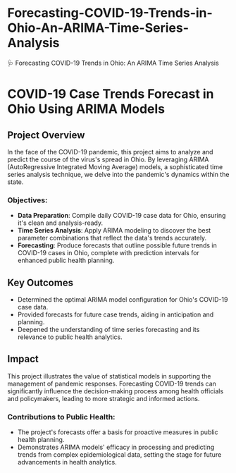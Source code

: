 # Forecasting-COVID-19-Trends-in-Ohio-An-ARIMA-Time-Series-Analysis

🩺 Forecasting COVID-19 Trends in Ohio: An ARIMA Time Series Analysis

 
# COVID-19 Case Trends Forecast in Ohio Using ARIMA Models

## Project Overview

In the face of the COVID-19 pandemic, this project aims to analyze and predict the course of the virus's spread in Ohio. By leveraging ARIMA (AutoRegressive Integrated Moving Average) models, a sophisticated time series analysis technique, we delve into the pandemic's dynamics within the state.

### Objectives:
- **Data Preparation**: Compile daily COVID-19 case data for Ohio, ensuring it's clean and analysis-ready.
- **Time Series Analysis**: Apply ARIMA modeling to discover the best parameter combinations that reflect the data's trends accurately.
- **Forecasting**: Produce forecasts that outline possible future trends in COVID-19 cases in Ohio, complete with prediction intervals for enhanced public health planning.

## Key Outcomes

- Determined the optimal ARIMA model configuration for Ohio's COVID-19 case data.
- Provided forecasts for future case trends, aiding in anticipation and planning.
- Deepened the understanding of time series forecasting and its relevance to public health analytics.

## Impact

This project illustrates the value of statistical models in supporting the management of pandemic responses. Forecasting COVID-19 trends can significantly influence the decision-making process among health officials and policymakers, leading to more strategic and informed actions.

### Contributions to Public Health:
- The project's forecasts offer a basis for proactive measures in public health planning.
- Demonstrates ARIMA models' efficacy in processing and predicting trends from complex epidemiological data, setting the stage for future advancements in health analytics.

